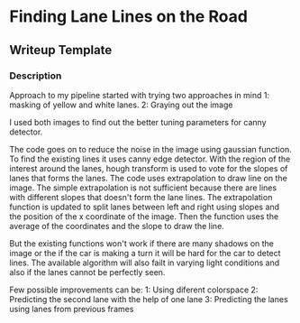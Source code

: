 # **Finding Lane Lines on the Road** 

## Writeup Template


### Description

Approach to my pipeline started with trying two approaches in mind 
1: masking of yellow and white lanes.
2: Graying out the image

I used both images to find out the better tuning parameters for canny detector.

The code goes on to reduce the noise in the image using gaussian function. To find the existing lines it uses canny edge detector. With the region of the interest around the lanes, hough transform is used to vote for the slopes of lanes that forms the lanes. The code uses extrapolation to draw line on the image. The simple extrapolation is not sufficient because there are lines with different slopes that doesn't form the lane lines. The extrapolation function is updated to split lanes between left and right using slopes and the position of the x coordinate of the image. Then the function uses the average of the coordinates and the slope to draw the line.



But the existing functions won't work if there are many shadows on the image or the if the car is making a turn it will be hard for the car to detect lines. The available algorithm will also failt in varying light conditions and also if the lanes cannot be perfectly seen.


Few possible improvements can be:
1: Using diferent colorspace
2: Predicting the second lane with the help of one lane
3: Predicting the lanes using lanes from previous frames